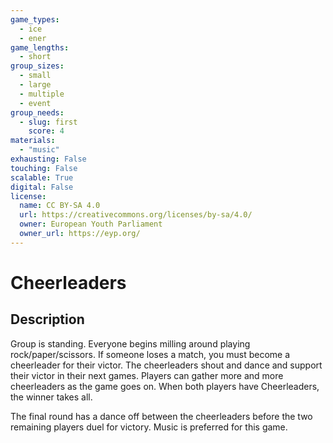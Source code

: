 ```yaml
---
game_types:
  - ice
  - ener
game_lengths:
  - short
group_sizes:
  - small
  - large
  - multiple
  - event
group_needs:
  - slug: first
    score: 4
materials:
  - "music"
exhausting: False
touching: False
scalable: True
digital: False
license:
  name: CC BY-SA 4.0
  url: https://creativecommons.org/licenses/by-sa/4.0/
  owner: European Youth Parliament
  owner_url: https://eyp.org/
---
```

# Cheerleaders

## Description
Group is standing. Everyone begins milling around playing rock/paper/scissors. If someone loses a match, you must become a cheerleader for their victor. The cheerleaders shout and dance and support their victor in their next games. Players can gather more and more cheerleaders as the game goes on. When both players have Cheerleaders, the winner takes all.

The final round has a dance off between the cheerleaders before the two remaining players duel for victory. Music is preferred for this game.
